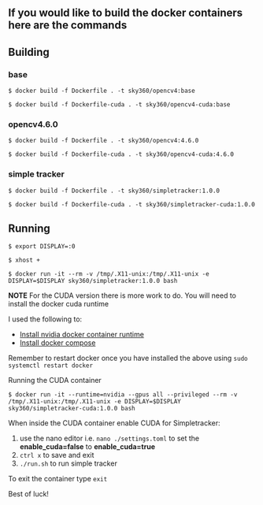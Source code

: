 ## If you would like to build the docker containers here are the commands

## Building

### base

`$ docker build -f Dockerfile . -t sky360/opencv4:base`

`$ docker build -f Dockerfile-cuda . -t sky360/opencv4-cuda:base`

### opencv4.6.0

`$ docker build -f Dockerfile . -t sky360/opencv4:4.6.0`

`$ docker build -f Dockerfile-cuda . -t sky360/opencv4-cuda:4.6.0`

### simple tracker

`$ docker build -f Dockerfile . -t sky360/simpletracker:1.0.0`

`$ docker build -f Dockerfile-cuda . -t sky360/simpletracker-cuda:1.0.0`

## Running

`$ export DISPLAY=:0`

`$ xhost +`

`$ docker run -it --rm -v /tmp/.X11-unix:/tmp/.X11-unix -e DISPLAY=$DISPLAY sky360/simpletracker:1.0.0 bash`

**NOTE** For the CUDA version there is more work to do. You will need to install the docker cuda runtime

I used the following to:

* [Install nvidia docker container runtime](https://medium.com/ava-information/enabling-gpus-with-nvidia-docker-container-runtime-b4619d9173f5)
* [Install docker compose](https://www.digitalocean.com/community/tutorials/how-to-install-and-use-docker-compose-on-ubuntu-22-04)

Remember to restart docker once you have installed the above using `sudo systemctl restart docker`

Running the CUDA container

`$ docker run -it --runtime=nvidia --gpus all --privileged --rm -v /tmp/.X11-unix:/tmp/.X11-unix -e DISPLAY=$DISPLAY sky360/simpletracker-cuda:1.0.0 bash`

When inside the CUDA container enable CUDA for Simpletracker:

1. use the nano editor i.e. `nano ./settings.toml` to set the **enable_cuda=false** to **enable_cuda=true**
2. `ctrl x` to save and exit
3. `./run.sh` to run simple tracker

To exit the container type `exit`

Best of luck!
